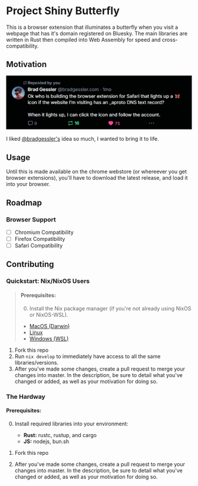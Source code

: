 # Project Shiny Butterfly

This is a browser extension that illuminates a butterfly when you visit a webpage that has it's domain registered on Bluesky. The main libraries are written in Rust then compiled into Web Assembly for speed and cross-compatibility.

## Motivation

![A post by @bradgessler.com stating: "Ok who is building the browser extension for Safari that lights up a 🦋 icon if the website I’m visiting has an _aproto DNS text record? When it lights up, I can click the icon and follow the account."](./assets/figure-01-motivation.png)

I liked [@bradgessler's](https://bsky.app/profile/bradgessler.com) idea so much, I wanted to bring it to life.

## Usage

Until this is made available on the chrome webstore (or whereever you get browser extensions), you'll have to download the latest release, and load it into your browser.

## Roadmap

### Browser Support

- [ ] Chromium Compatibility
- [ ] Firefox Compatibility
- [ ] Safari Compatibility

## Contributing


### Quickstart: Nix/NixOS Users

>#### Prerequisites:
>
>0. Install the Nix package manager (if you're not already using NixOS or NixOS-WSL). 
>   - [MacOS (Darwin)](https://nixos.org/download/#nix-install-macos)
>   - [Linux](https://nixos.org/download/#nix-install-linux)
>   - [Windows (WSL)](https://nixos.org/download/#nix-install-windows)

1. Fork this repo
2. Run `nix develop` to immediately have access to all the same libraries/versions.
3. After you've made some changes, create a pull request to merge your changes into master. In the description, be sure to detail what you've changed or added, as well as your motivation for doing so.

### The Hardway

#### Prerequisites:
0. Install required libraries into your environment: 
   - **Rust:** rustc, rustup, and cargo
   - **JS:** nodejs, bun.sh

1. Fork this repo
2. After you've made some changes, create a pull request to merge your changes into master. In the description, be sure to detail what you've changed or added, as well as your motivation for doing so.

